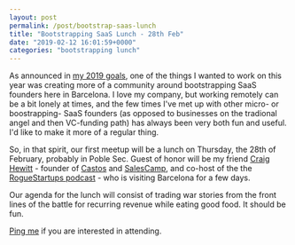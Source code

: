 ```yaml
---
layout: post
permalink: /post/bootstrap-saas-lunch
title: "Bootstrapping SaaS Lunch - 28th Feb"
date: "2019-02-12 16:01:59+0000"
categories: "bootstrapping lunch"
---
```



As announced in [my 2019 goals](/post/goals-for-2019), one of the things I wanted to
work on this year was creating more of a community around bootstrapping SaaS founders
here in Barcelona. I love my company, but working remotely can be a bit lonely at times,
and the few times I've met up with other micro- or boostrapping- SaaS founders (as
opposed to businesses on the tradional angel and then VC-funding path) has always been
very both fun and useful. I'd like to make it more of a regular thing. 

So, in that spirit, our first meetup will be a lunch on Thursday, the 28th of February,
probably in Poble Sec. Guest of honor will be my friend [Craig Hewitt](https://twitter.com/TheCraigHewitt) - 
founder of [Castos](https://castos.com/) and [SalesCamp](https://salescamp.io/), and
co-host of the the [RogueStartups podcast](http://roguestartups.com) - who is visiting
Barcelona for a few days.

Our agenda for the lunch will consist of trading war stories from the front lines of
the battle for recurring revenue while eating good food. It should be fun. 

[Ping me](https://twitter.com/freyfogle) if you are interested in attending. 






